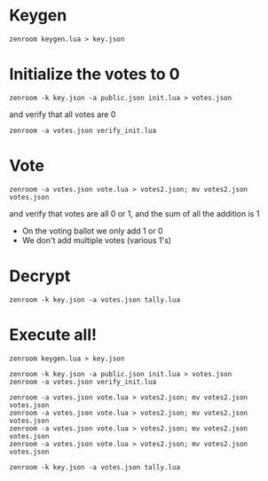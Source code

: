 
# Keygen

```
zenroom keygen.lua > key.json
```


# Initialize the votes to 0

```
zenroom -k key.json -a public.json init.lua > votes.json
```

and verify that all votes are 0

```
zenroom -a votes.json verify_init.lua
```

# Vote 

```
zenroom -a votes.json vote.lua > votes2.json; mv votes2.json votes.json
```

and verify that votes are all 0 or 1, and the sum of all the addition is 1

- On the voting ballot we only add 1 or 0
- We don't add multiple votes (various 1's)


# Decrypt

```
zenroom -k key.json -a votes.json tally.lua 
```




# Execute all!

```
zenroom keygen.lua > key.json

zenroom -k key.json -a public.json init.lua > votes.json
zenroom -a votes.json verify_init.lua

zenroom -a votes.json vote.lua > votes2.json; mv votes2.json votes.json
zenroom -a votes.json vote.lua > votes2.json; mv votes2.json votes.json
zenroom -a votes.json vote.lua > votes2.json; mv votes2.json votes.json
zenroom -a votes.json vote.lua > votes2.json; mv votes2.json votes.json

zenroom -k key.json -a votes.json tally.lua 
```